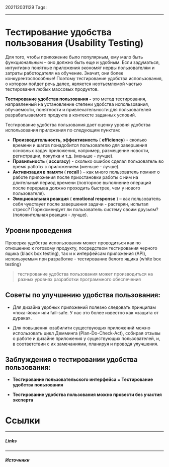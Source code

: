 202112031129
Tags:
___
# Тестирование удобства пользования **(Usability Testing)**

Для того, чтобы приложение было популярным, ему мало быть функциональным – оно должно быть еще и удобным. Если задуматься, интуитивно понятные приложения экономят нервы пользователям и затраты работодателя на обучение. Значит, они более конкурентоспособные! Поэтому тестирование удобства использования, о котором пойдет речь далее, является неотъемлемой частью тестирования любых массовых продуктов.

**Тестирование удобства пользования -** это метод тестирования, направленный на установление степени удобства использования, обучаемости, понятности и привлекательности для пользователей разрабатываемого продукта в контексте заданных условий.

Тестирование удобства пользования дает оценку уровня удобства использования приложения по следующим пунктам:

-   **Производительность, эффективность** ( **efficiency**) - сколько времени и шагов понадобится пользователю для завершения основных задач приложения, например, размещение новости, регистрации, покупка и т.д. (меньше - лучше).
-   **Правильность** ( **accuracy**) - сколько ошибок сделал пользователь во время работы с приложением (меньше - лучше).
-   **Активизация в памяти** ( **recall** ) – как много пользователь помнит о работе приложения после приостановки работы с ним на длительный период времени (повторное выполнение операций после перерыва должно проходить быстрее, чем у нового пользователя).
-   **Эмоциональная реакция** ( **emotional response** ) – как пользователь себя чувствует после завершения задачи - растерян, испытал стресс? Порекомендует ли пользователь систему своим друзьям? (положительная реакция - лучше).

## Уровни проведения

Проверка удобства использования может проводиться как по отношению к готовому продукту, посредством тестирования черного ящика (black box testing), так и к интерфейсам приложения (API), используемым при разработке - тестирование белого ящика (white box testing)

>тестирование удобства пользования может производиться на разных уровнях разработки программного обеспечения

## Советы по улучшению удобства пользования:

-   Для дизайна удобных приложений полезно следовать принципам «пока-йока» или fail-safe. У нас это более известно как «защита от дурака». 
    
-   Для повышения юзабилити существующих приложений можно использовать цикл Демминга (Plan-Do-Check-Act), собирая отзывы о работе и дизайне приложения у существующих пользователей, и, в соответствии с их замечаниями, планируя и проводя улучшения.

## Заблуждения о тестировании удобства пользования:

-   **Тестирование пользовательского интерфейса = Тестирование удобства пользования**

-   **Тестирование удобства пользования можно провести без участия эксперта**


# Ссылки
___
##### Links


---
##### Источники
